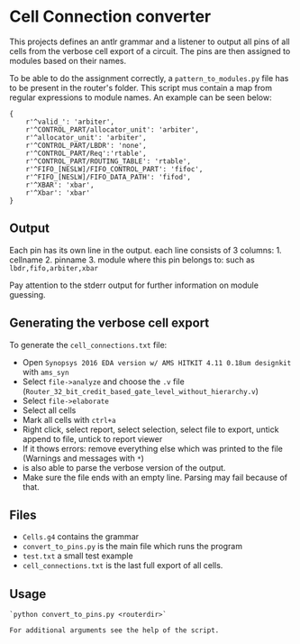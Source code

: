 # Cell Connection converter

This projects defines an antlr grammar and a listener to output all pins of all cells from the verbose cell export of a circuit.
The pins are then assigned to modules based on their names.

To be able to do the assignment correctly, a `pattern_to_modules.py` file has to be present in the router's folder.
This script mus contain a map from regular expressions to module names.
An example can be seen below:

```
{
    r'^valid_': 'arbiter',
    r'^CONTROL_PART/allocator_unit': 'arbiter',
    r'^allocator_unit': 'arbiter',
    r'^CONTROL_PART/LBDR': 'none',
    r'^CONTROL_PART/Req':'rtable',
    r'^CONTROL_PART/ROUTING_TABLE': 'rtable',
    r'^FIFO_[NESLW]/FIFO_CONTROL_PART': 'fifoc',
    r'^FIFO_[NESLW]/FIFO_DATA_PATH': 'fifod',
    r'^XBAR': 'xbar',
    r'^Xbar': 'xbar'
}
```

## Output
Each pin has its own line in the output.
each line consists of 3 columns:
    1. cellname
    2. pinname
    3. module where this pin belongs to: such as `lbdr,fifo,arbiter,xbar`

Pay attention to the stderr output for further information on module guessing.

## Generating the verbose cell export

To generate the `cell_connections.txt` file:
 - Open `Synopsys 2016 EDA version w/ AMS HITKIT 4.11 0.18um designkit` with `ams_syn`
 - Select `file->analyze` and choose the `.v` file (`Router_32_bit_credit_based_gate_level_without_hierarchy.v`)
 - Select `file->elaborate`
 - Select all cells
 - Mark all cells with `ctrl+a`
 - Right click, select report, select selection, select file to export, untick append to file, untick to report viewer
 - If it thows errors: remove everything else which was printed to the file (Warnings and messages with `*`)
 - is also able to parse the verbose version of the output.
 - Make sure the file ends with an empty line. Parsing may fail because of that.


## Files
 - `Cells.g4` contains the grammar
 - `convert_to_pins.py` is the main file which runs the program
 - `test.txt` a small test example
 - `cell_connections.txt` is the last full export of all cells.

## Usage

    `python convert_to_pins.py <routerdir>`
    
    For additional arguments see the help of the script.

